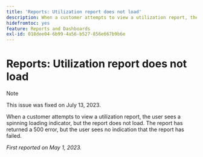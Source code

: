 ```yaml
---
title: 'Reports: Utilization report does not load'
description: When a customer attempts to view a utilization report, the user sees a spinning loading indicator, but the report does not load. The report has returned a 500 error, but the user sees no indication that the report has failed.
hidefromtoc: yes
feature: Reports and Dashboards
exl-id: 018dee04-6b99-4a56-b527-856e667b9b6e
---
```

# Reports: Utilization report does not load

>[!NOTE]
>
>This issue was fixed on July 13, 2023.

When a customer attempts to view a utilization report, the user sees a spinning loading indicator, but the report does not load. The report has returned a 500 error, but the user sees no indication that the report has failed.

_First reported on May 1, 2023._

